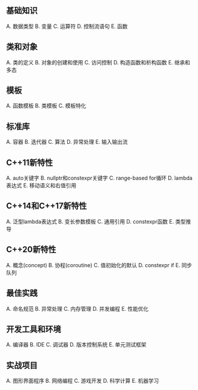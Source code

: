 ## 基础知识
A. 数据类型
B. 变量
C. 运算符
D. 控制流语句
E. 函数

## 类和对象
A. 类的定义
B. 对象的创建和使用
C. 访问控制
D. 构造函数和析构函数
E. 继承和多态

## 模板
A. 函数模板
B. 类模板
C. 模板特化

## 标准库
A. 容器
B. 迭代器
C. 算法
D. 异常处理
E. 输入输出流

## C++11新特性
A. auto关键字
B. nullptr和constexpr关键字
C. range-based for循环
D. lambda表达式
E. 移动语义和右值引用

## C++14和C++17新特性
A. 泛型lambda表达式
B. 变长参数模板
C. 通用引用
D. constexpr函数
E. 类型推导

## C++20新特性
A. 概念(concept)
B. 协程(coroutine)
C. 值初始化的默认
D. constexpr if
E. 同步队列

## 最佳实践
A. 命名规范
B. 异常处理
C. 内存管理
D. 并发编程
E. 性能优化

## 开发工具和环境
A. 编译器
B. IDE
C. 调试器
D. 版本控制系统
E. 单元测试框架

## 实战项目
A. 图形界面程序
B. 网络编程
C. 游戏开发
D. 科学计算
E. 机器学习


